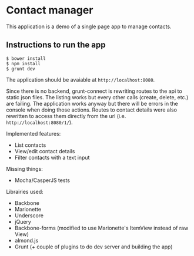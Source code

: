 Contact manager
===============

This application is a demo of a single page app to manage contacts.

Instructions to run the app
---------------------------

```
$ bower install
$ npm install
$ grunt dev
```
The application should be avaiable at `http://localhost:8080`.


Since there is no backend, grunt-connect is rewriting routes to the api to static json files. The listing works but every other calls (create, delete, etc.) are failing. The application works anyway but there will be errors in the console when doing those actions. Routes to contact details were also rewritten to access them directly from the url (i.e. `http://localhost:8080/1/`).


Implemented features:

- List contacts
- View/edit contact details
- Filter contacts with a text input


Missing things:

- Mocha/CasperJS tests


Librairies used:

- Backbone
- Marionette
- Underscore
- jQuery
- Backbone-forms (modified to use Marionette's ItemView instead of raw View)
- almond.js
- Grunt (+ couple of plugins to do dev server and building the app)
